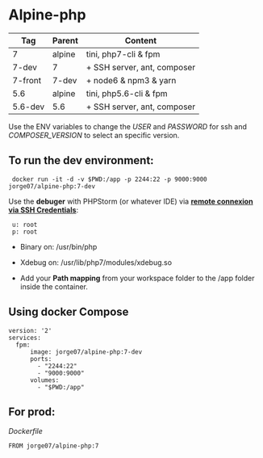 # Alpine-php

|   Tag   | Parent |        Content               |
|---------|--------|------------------------------|
| 7       | alpine | tini, php7-cli & fpm         |
| 7-dev   |   7    |  + SSH server, ant, composer |
| 7-front | 7-dev  |   + node6 & npm3 & yarn      |
| 5.6     | alpine | tini, php5.6-cli & fpm       |
| 5.6-dev |  5.6   |  + SSH server, ant, composer |


Use the ENV variables to change the *USER* and *PASSWORD* for ssh and *COMPOSER_VERSION* to select an specific version. 

## To run the dev environment:

     docker run -it -d -v $PWD:/app -p 2244:22 -p 9000:9000 jorge07/alpine-php:7-dev

Use the **debuger** with PHPStorm (or whatever IDE) via **[remote connexion via SSH Credentials](https://confluence.jetbrains.com/display/PhpStorm/Working+with+Remote+PHP+Interpreters+in+PhpStorm)**:

     u: root 
     p: root

 - Binary on: /usr/bin/php

 - Xdebug on: /usr/lib/php7/modules/xdebug.so
 
 - Add your **Path mapping** from your workspace folder to the /app folder inside the container.
 
## Using docker Compose

    version: '2'
    services:
      fpm:
          image: jorge07/alpine-php:7-dev
          ports:
            - "2244:22"
            - "9000:9000"
          volumes:
            - "$PWD:/app"


## For prod:

*Dockerfile*

    FROM jorge07/alpine-php:7
